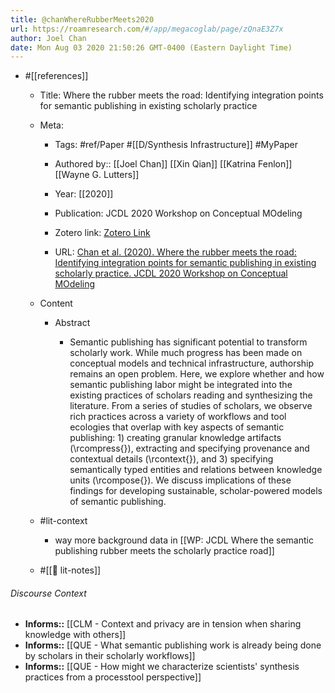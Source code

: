 ```yaml
---
title: @chanWhereRubberMeets2020
url: https://roamresearch.com/#/app/megacoglab/page/zQnaE3Z7x
author: Joel Chan
date: Mon Aug 03 2020 21:50:26 GMT-0400 (Eastern Daylight Time)
---
```


- #[[references]]

    - Title: Where the rubber meets the road: Identifying integration points for semantic publishing in existing scholarly practice

    - Meta:

        - Tags: #ref/Paper #[[D/Synthesis Infrastructure]] #MyPaper

        - Authored by:: [[Joel Chan]] [[Xin Qian]] [[Katrina Fenlon]] [[Wayne G. Lutters]]

        - Year: [[2020]]

        - Publication: JCDL 2020 Workshop on Conceptual MOdeling

        - Zotero link: [Zotero Link](zotero://select/items/1_DFZUPKMR)

        - URL: [Chan et al. (2020). Where the rubber meets the road: Identifying integration points for semantic publishing in existing scholarly practice. JCDL 2020 Workshop on Conceptual MOdeling](undefined)

    - Content

        - Abstract

            - Semantic publishing has significant potential to transform scholarly work. While much progress has been made on conceptual models and technical infrastructure, authorship remains an open problem. Here, we explore whether and how semantic publishing labor might be integrated into the existing practices of scholars reading and synthesizing the literature. From a series of studies of scholars, we observe rich practices across a variety of workflows and tool ecologies that overlap with key aspects of semantic publishing: 1) creating granular knowledge artifacts (\rcompress{}), extracting and specifying provenance and contextual details (\rcontext{}), and 3) specifying semantically typed entities and relations between knowledge units (\rcompose{}). We discuss implications of these findings for developing sustainable, scholar-powered models of semantic publishing.

    - #lit-context

        - way more background data in [[WP: JCDL Where the semantic publishing rubber meets the scholarly practice road]]

    - #[[📝 lit-notes]]

###### Discourse Context

- **Informs::** [[CLM - Context and privacy are in tension when sharing knowledge with others]]
- **Informs::** [[QUE - What semantic publishing work is already being done by scholars in their scholarly workflows]]
- **Informs::** [[QUE - How might we characterize scientists' synthesis practices from a processtool perspective]]
